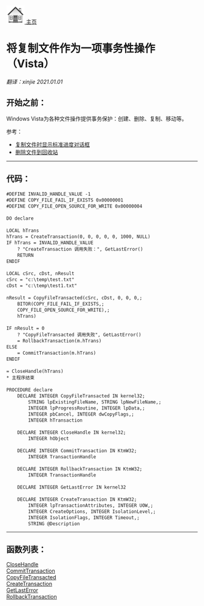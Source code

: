 [<img src="../images/home.png"> 主页 ](https://github.com/VFP9/Win32API)  

# 将复制文件作为一项事务性操作（Vista）
_翻译：xinjie  2021.01.01_

## 开始之前：
Windows Vista为各种文件操作提供事务保护：创建、删除、复制、移动等。  

参考：

* [复制文件时显示标准进度对话框](sample_508.md)  
* [删除文件到回收站](sample_321.md)  
  
***  


## 代码：
```foxpro  
#DEFINE INVALID_HANDLE_VALUE -1
#DEFINE COPY_FILE_FAIL_IF_EXISTS 0x00000001
#DEFINE COPY_FILE_OPEN_SOURCE_FOR_WRITE 0x00000004

DO declare

LOCAL hTrans
hTrans = CreateTransaction(0, 0, 0, 0, 0, 1000, NULL)
IF hTrans = INVALID_HANDLE_VALUE
	? "CreateTransaction 调用失败：", GetLastError()
	RETURN
ENDIF

LOCAL cSrc, cDst, nResult
cSrc = "c:\temp\test.txt"
cDst = "c:\temp\test1.txt"

nResult = CopyFileTransacted(cSrc, cDst, 0, 0, 0,;
	BITOR(COPY_FILE_FAIL_IF_EXISTS,;
	COPY_FILE_OPEN_SOURCE_FOR_WRITE),;
	hTrans)
	
IF nResult = 0
	? "CopyFileTransacted 调用失败", GetLastError()
	= RollbackTransaction(m.hTrans)
ELSE
	= CommitTransaction(m.hTrans)
ENDIF

= CloseHandle(hTrans)
* 主程序结束

PROCEDURE declare
	DECLARE INTEGER CopyFileTransacted IN kernel32;
		STRING lpExistingFileName, STRING lpNewFileName,;
		INTEGER lpProgressRoutine, INTEGER lpData,;
		INTEGER pbCancel, INTEGER dwCopyFlags,;
		INTEGER hTransaction

	DECLARE INTEGER CloseHandle IN kernel32;
		INTEGER hObject

	DECLARE INTEGER CommitTransaction IN KtmW32;
		INTEGER TransactionHandle

	DECLARE INTEGER RollbackTransaction IN KtmW32;
		INTEGER TransactionHandle

	DECLARE INTEGER GetLastError IN kernel32

	DECLARE INTEGER CreateTransaction IN KtmW32;
		INTEGER lpTransactionAttributes, INTEGER UOW,;
		INTEGER CreateOptions, INTEGER IsolationLevel,;
		INTEGER IsolationFlags, INTEGER Timeout,;
		STRING @Description  
```  
***  


## 函数列表：
[CloseHandle](../libraries/kernel32/CloseHandle.md)  
[CommitTransaction](../libraries/ktmw32/CommitTransaction.md)  
[CopyFileTransacted](../libraries/kernel32/CopyFileTransacted.md)  
[CreateTransaction](../libraries/ktmw32/CreateTransaction.md)  
[GetLastError](../libraries/kernel32/GetLastError.md)  
[RollbackTransaction](../libraries/ktmw32/RollbackTransaction.md)  
